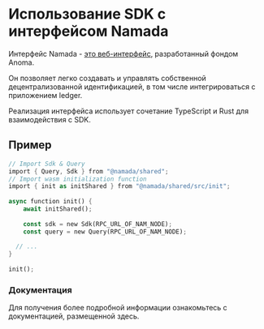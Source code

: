# Использование SDK с интерфейсом Namada

Интерфейс Namada - [это веб-интерфейс](https://github.com/anoma/namada-interface), разработанный фондом Anoma.

Он позволяет легко создавать и управлять собственной децентрализованной идентификацией, в том числе интегрироваться с приложением ledger.

Реализация интерфейса использует сочетание TypeScript и Rust для взаимодействия с SDK.

## Пример

```rust
// Import Sdk & Query
import { Query, Sdk } from "@namada/shared";
// Import wasm initialization function
import { init as initShared } from "@namada/shared/src/init";
 
async function init() {
    await initShared();
 
    const sdk = new Sdk(RPC_URL_OF_NAM_NODE);
    const query = new Query(RPC_URL_OF_NAM_NODE);
 
  // ...
}
 
init();
```

### Документация

Для получения более подробной информации ознакомьтесь с документацией, размещенной здесь.
